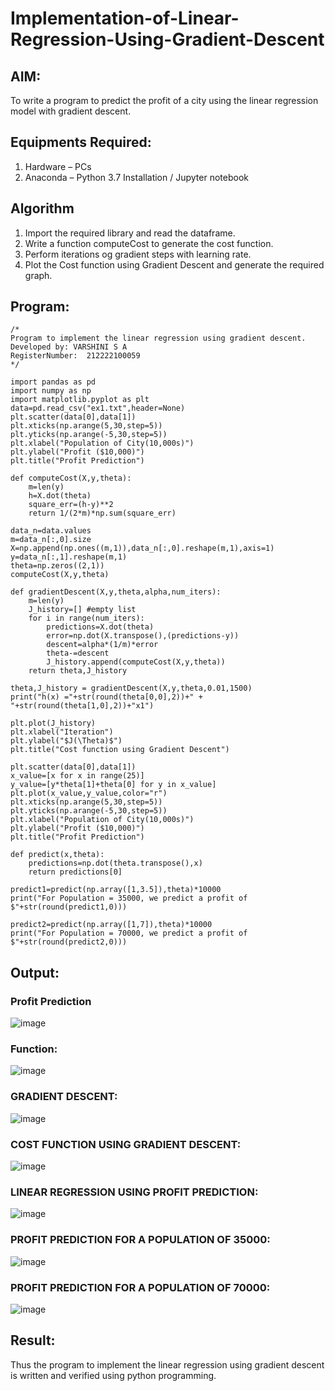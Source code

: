 # Implementation-of-Linear-Regression-Using-Gradient-Descent

## AIM:
To write a program to predict the profit of a city using the linear regression model with gradient descent.

## Equipments Required:
1. Hardware – PCs
2. Anaconda – Python 3.7 Installation / Jupyter notebook

## Algorithm

1. Import the required library and read the dataframe.
2. Write a function computeCost to generate the cost function.
3. Perform iterations og gradient steps with learning rate.
4. Plot the Cost function using Gradient Descent and generate the required graph.


## Program:
```
/*
Program to implement the linear regression using gradient descent.
Developed by: VARSHINI S A
RegisterNumber:  212222100059
*/
```
```
import pandas as pd
import numpy as np
import matplotlib.pyplot as plt
data=pd.read_csv("ex1.txt",header=None)
plt.scatter(data[0],data[1])
plt.xticks(np.arange(5,30,step=5))
plt.yticks(np.arange(-5,30,step=5))
plt.xlabel("Population of City(10,000s)")
plt.ylabel("Profit ($10,000)")
plt.title("Profit Prediction")

def computeCost(X,y,theta):
    m=len(y) 
    h=X.dot(theta) 
    square_err=(h-y)**2
    return 1/(2*m)*np.sum(square_err) 

data_n=data.values
m=data_n[:,0].size
X=np.append(np.ones((m,1)),data_n[:,0].reshape(m,1),axis=1)
y=data_n[:,1].reshape(m,1)
theta=np.zeros((2,1))
computeCost(X,y,theta) 

def gradientDescent(X,y,theta,alpha,num_iters):
    m=len(y)
    J_history=[] #empty list
    for i in range(num_iters):
        predictions=X.dot(theta)
        error=np.dot(X.transpose(),(predictions-y))
        descent=alpha*(1/m)*error
        theta-=descent
        J_history.append(computeCost(X,y,theta))
    return theta,J_history

theta,J_history = gradientDescent(X,y,theta,0.01,1500)
print("h(x) ="+str(round(theta[0,0],2))+" + "+str(round(theta[1,0],2))+"x1")

plt.plot(J_history)
plt.xlabel("Iteration")
plt.ylabel("$J(\Theta)$")
plt.title("Cost function using Gradient Descent")

plt.scatter(data[0],data[1])
x_value=[x for x in range(25)]
y_value=[y*theta[1]+theta[0] for y in x_value]
plt.plot(x_value,y_value,color="r")
plt.xticks(np.arange(5,30,step=5))
plt.yticks(np.arange(-5,30,step=5))
plt.xlabel("Population of City(10,000s)")
plt.ylabel("Profit ($10,000)")
plt.title("Profit Prediction")

def predict(x,theta):
    predictions=np.dot(theta.transpose(),x)
    return predictions[0]

predict1=predict(np.array([1,3.5]),theta)*10000
print("For Population = 35000, we predict a profit of $"+str(round(predict1,0)))

predict2=predict(np.array([1,7]),theta)*10000
print("For Population = 70000, we predict a profit of $"+str(round(predict2,0)))
```

## Output:

### Profit Prediction

![image](https://github.com/VARSHINI22009118/Implementation-of-Linear-Regression-Using-Gradient-Descent/assets/119401150/6463e6a3-f7af-4cdf-90af-ee102e4525ce)

### Function:

![image](https://github.com/VARSHINI22009118/Implementation-of-Linear-Regression-Using-Gradient-Descent/assets/119401150/2be9c588-ff00-4697-ad3a-adeb64fd6be5)

### GRADIENT DESCENT:

![image](https://github.com/VARSHINI22009118/Implementation-of-Linear-Regression-Using-Gradient-Descent/assets/119401150/16a91a1d-efcb-47ae-9134-d28379911594)

### COST FUNCTION USING GRADIENT DESCENT:

![image](https://github.com/VARSHINI22009118/Implementation-of-Linear-Regression-Using-Gradient-Descent/assets/119401150/908519ea-4d3b-479e-ad54-660fe686ce67)

### LINEAR REGRESSION USING PROFIT PREDICTION:

![image](https://github.com/VARSHINI22009118/Implementation-of-Linear-Regression-Using-Gradient-Descent/assets/119401150/7ca2eff3-071e-4292-93ed-28cf00cf8c3c)

### PROFIT PREDICTION FOR A POPULATION OF 35000:

![image](https://github.com/VARSHINI22009118/Implementation-of-Linear-Regression-Using-Gradient-Descent/assets/119401150/2c563003-0ab0-4bf9-ad02-63f1a465bee7)

### PROFIT PREDICTION FOR A POPULATION OF 70000:

![image](https://github.com/VARSHINI22009118/Implementation-of-Linear-Regression-Using-Gradient-Descent/assets/119401150/ded61a8c-7b40-4f95-8c71-1fcd1a5b0b37)


## Result:
Thus the program to implement the linear regression using gradient descent is written and verified using python programming.
